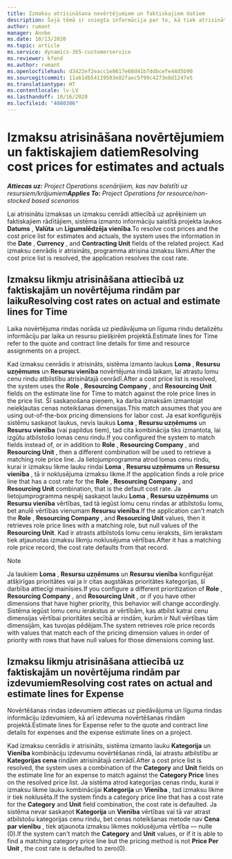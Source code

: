 ```yaml
---
title: Izmaksu atrisināšana novērtējumiem un faktiskajiem datiem
description: Šajā tēmā ir sniegta informācija par to, kā tiek atrisinātas novērtējumu un faktiskās izmaksas.
author: rumant
manager: Annbe
ms.date: 10/13/2020
ms.topic: article
ms.service: dynamics-365-customerservice
ms.reviewer: kfend
ms.author: rumant
ms.openlocfilehash: d3422ef2eacc1e0617e60d41b7ddbcefe44d5b90
ms.sourcegitcommit: 11a61db54119503e82faec5f99c4273e8d1247e5
ms.translationtype: HT
ms.contentlocale: lv-LV
ms.lasthandoff: 10/16/2020
ms.locfileid: "4080306"
---
```

# <a name="resolving-cost-prices-for-estimates-and-actuals"></a><span data-ttu-id="68f0d-103">Izmaksu atrisināšana novērtējumiem un faktiskajiem datiem</span><span class="sxs-lookup"><span data-stu-id="68f0d-103">Resolving cost prices for estimates and actuals</span></span>

<span data-ttu-id="68f0d-104">_**Attiecas uz:** Project Operations scenārijiem, kas nav balstīti uz resursiem/krājumiem_</span><span class="sxs-lookup"><span data-stu-id="68f0d-104">_**Applies To:** Project Operations for resource/non-stocked based scenarios_</span></span>

<span data-ttu-id="68f0d-105">Lai atrisinātu izmaksas un izmaksu cenrādi attiecībā uz aprēķiniem un faktiskajiem rādītājiem, sistēma izmanto informāciju saistītā projekta laukos **Datums** , **Valūta** un **Līgumslēdzēja vienība**.</span><span class="sxs-lookup"><span data-stu-id="68f0d-105">To resolve cost prices and the cost price list for estimates and actuals, the system uses the information in the **Date** , **Currency** , and **Contracting Unit** fields of the related project.</span></span> <span data-ttu-id="68f0d-106">Kad izmaksu cenrādis ir atrisināts, programma atrisina izmaksu likmi.</span><span class="sxs-lookup"><span data-stu-id="68f0d-106">After the cost price list is resolved, the application resolves the cost rate.</span></span>

## <a name="resolving-cost-rates-on-actual-and-estimate-lines-for-time"></a><span data-ttu-id="68f0d-107">Izmaksu likmju atrisināšana attiecībā uz faktiskajām un novērtējuma rindām par laiku</span><span class="sxs-lookup"><span data-stu-id="68f0d-107">Resolving cost rates on actual and estimate lines for Time</span></span>

<span data-ttu-id="68f0d-108">Laika novērtējuma rindas norāda uz piedāvājuma un līguma rindu detalizētu informāciju par laika un resursu piešķirēm projektā.</span><span class="sxs-lookup"><span data-stu-id="68f0d-108">Estimate lines for Time refer to the quote and contract line details for time and resource assignments on a project.</span></span>

<span data-ttu-id="68f0d-109">Kad izmaksu cenrādis ir atrisināts, sistēma izmanto laukus **Loma** , **Resursu uzņēmums** un **Resursu vienība** novērtējuma rindā laikam, lai atrastu lomu cenu rindu atbilstību atrisinātajā cenrādī.</span><span class="sxs-lookup"><span data-stu-id="68f0d-109">After a cost price list is resolved, the system uses the **Role** , **Resourcing Company** , and **Resourcing Unit** fields on the estimate line for Time to match against the role price lines in the price list.</span></span> <span data-ttu-id="68f0d-110">Šī saskaņošana pieņem, ka darba izmaksām izmantojat neiekļautas cenas noteikšanas dimensijas.</span><span class="sxs-lookup"><span data-stu-id="68f0d-110">This match assumes that you are using out-of-the-box pricing dimensions for labor cost.</span></span> <span data-ttu-id="68f0d-111">Ja esat konfigurējis sistēmu saskaņot laukus, nevis laukus **Loma** , **Resursu uzņēmums** un **Resursu vienība** (vai papildus tiem), tad cita kombinācija tiks izmantota, lai izgūtu atbilstošo lomas cenu rindu.</span><span class="sxs-lookup"><span data-stu-id="68f0d-111">If you configured the system to match fields instead of, or in addition to **Role** , **Resourcing Company** , and **Resourcing Unit** , then a different combination will be used to retrieve a matching role price line.</span></span> <span data-ttu-id="68f0d-112">Ja lietojumprogramma atrod lomas cenu rindu, kurai ir izmaksu likme lauku rindai **Loma** , **Resursu uzņēmums** un **Resursu vienība** , tā ir noklusējuma izmaksu likme.</span><span class="sxs-lookup"><span data-stu-id="68f0d-112">If the application finds a role price line that has a cost rate for the **Role** , **Resourcing Company** , and **Resourcing Unit** combination, that is the default cost rate.</span></span> <span data-ttu-id="68f0d-113">Ja lietojumprogramma nespēj saskaņot lauku **Loma** , **Resursu uzņēmums** un **Resursu vienība** vērtības, tad tā iegūst lomu cenu rindas ar atbilstošu lomu, bet anulē vērtības vienumam **Resursu vienība**.</span><span class="sxs-lookup"><span data-stu-id="68f0d-113">If the application can't match the **Role** , **Resourcing Company** , and **Resourcing Unit** values, then it retrieves role price lines with a matching role, but null values of the **Resourcing Unit**.</span></span> <span data-ttu-id="68f0d-114">Kad ir atrasts atbilstošs lomu cenu ieraksts, šim ierakstam tiek atjaunotas izmaksu likmju noklusējuma vērtības.</span><span class="sxs-lookup"><span data-stu-id="68f0d-114">After it has a matching role price record, the cost rate defaults from that record.</span></span> 

> [!NOTE]
> <span data-ttu-id="68f0d-115">Ja laukiem **Loma** , **Resursu uzņēmums** un **Resursu vienība** konfigurējat atšķirīgas prioritātes vai ja ir citas augstākas prioritātes kategorijas, šī darbība attiecīgi mainīsies.</span><span class="sxs-lookup"><span data-stu-id="68f0d-115">If you configure a different prioritization of **Role** , **Resourcing Company** , and **Resourcing Unit** , or if you have other dimensions that have higher priority, this behavior will change accordingly.</span></span> <span data-ttu-id="68f0d-116">Sistēma iegūst lomu cenu ierakstus ar vērtībām, kas atbilst katrai cenu dimensijas vērtībai prioritātes secībā ar rindām, kurām ir Null vērtības tām dimensijām, kas tuvojas pēdējam.</span><span class="sxs-lookup"><span data-stu-id="68f0d-116">The system retrieves role price records with values that match each of the pricing dimension values in order of priority with rows that have null values for those dimensions coming last.</span></span>

## <a name="resolving-cost-rates-on-actual-and-estimate-lines-for-expense"></a><span data-ttu-id="68f0d-117">Izmaksu likmju atrisināšana attiecībā uz faktiskajām un novērtējuma rindām par izdevumiem</span><span class="sxs-lookup"><span data-stu-id="68f0d-117">Resolving cost rates on actual and estimate lines for Expense</span></span>

<span data-ttu-id="68f0d-118">Novērtēšanas rindas izdevumiem attiecas uz piedāvājuma un līguma rindas informāciju izdevumiem, kā arī izdevuma novērtēšanas rindām projektā.</span><span class="sxs-lookup"><span data-stu-id="68f0d-118">Estimate lines for Expense refer to the quote and contract line details for expenses and the expense estimate lines on a project.</span></span>

<span data-ttu-id="68f0d-119">Kad izmaksu cenrādis ir atrisināts, sistēma izmanto lauku **Kategorija** un **Vienība** kombināciju izdevumu novērtēšanas rindā, lai atrastu atbilstību ar **Kategorijas cena** rindām atrisinātajā cenrādī.</span><span class="sxs-lookup"><span data-stu-id="68f0d-119">After a cost price list is resolved, the system uses a combination of the **Category** and **Unit** fields on the estimate line for an expense to match against the **Category Price** lines on the resolved price list.</span></span> <span data-ttu-id="68f0d-120">Ja sistēma atrod kategorijas cenas rindu, kurai ir izmaksu likme lauku kombinācijai **Kategorija** un **Vienība** , tad izmaksu likme ir tiek noklusēta.</span><span class="sxs-lookup"><span data-stu-id="68f0d-120">If the system finds a category price line that has a cost rate for the **Category** and **Unit** field combination, the cost rate is defaulted.</span></span> <span data-ttu-id="68f0d-121">Ja sistēma nevar saskaņot **Kategorija** un **Vienība** vērtības vai tā var atrast atbilstošu kategorijas cenu rindu, bet cenas noteikšanas metode nav **Cena par vienību** , tiek atjaunota izmaksu likmes noklusējuma vērtība — nulle (0).</span><span class="sxs-lookup"><span data-stu-id="68f0d-121">If the system can't match the **Category** and **Unit** values, or if it is able to find a matching category price line but the pricing method is not **Price Per Unit** , the cost rate is defaulted to zero(0).</span></span>
